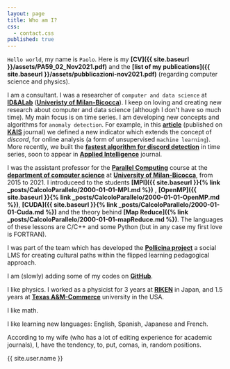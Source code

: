 ```yaml
---
layout: page
title: Who am I?
css:
  - contact.css
published: true
---
```


`Hello world`, my name is `Paolo`. Here is my **[CV]({{ site.baseurl }}/assets/PA59_02_Nov2021.pdf)** and the **[list of my publications]({{ site.baseurl }}/assets/pubblicazioni-nov2021.pdf)** 
(regarding computer science and physics). 


I am a consultant.
I was a researcher of `computer and data science` at **[ID&ALab](http://www.idea.disco.unimib.it/)** 
(**[Univeristy of Milan-Bicocca](http://www.unimib.it)**). 
I keep on loving and creating new research about computer and data science (although I don't have so much time).
My main focus is on time series. I am developing new concepts and algorithms for `anomaly detection`. For example,
in this  **[article](https://rdcu.be/b2K1c)** (published on **[KAIS](https://www.springer.com/journal/10115)** journal)  we defined a new 
indicator which extends the concept of *discord*, for online analysis (a form of
unsupervised `machine learning`). More recently, we built the **[fastest algorithm for discord detection](https://arxiv.org/abs/2101.10698)** 
 in time series, soon to appear in **[Applied Intelligence](https://www.springer.com/journal/10489)** journal.


I was the assistant professor for the **[Parallel Computing](https://www.unimib.it/ugov/degreecourse/212291)** course  at the 
**[department of computer science](https://www.disco.unimib.it/it)** at **[University of Milan-Bicocca](http://www.unimib.it)**, 
 from 2015 to 2021.
I introduceed to the students **[MPI]({{ site.baseurl }}{% link _posts/CalcoloParallelo/2000-01-01-MPI.md %})**
, **[OpenMP]({{ site.baseurl }}{% link _posts/CalcoloParallelo/2000-01-01-OpenMP.md %})**, 
**[CUDA]({{ site.baseurl }}{% link _posts/CalcoloParallelo/2000-01-01-Cuda.md %})**
 and  the theory behind **[Map Reduce]({% link _posts/CalcoloParallelo/2000-01-01-mapReduce.md %})**.  The languages of these lessons are C/C++ and some Python 
(but in any case my first love is FORTRAN).

I was part of the team which has developed the **[Pollicina project](https://www.progettopollicina.eu/)**
a social LMS for creating cultural paths within the flipped learning pedagogical approach.

I am (slowly) adding some of my codes on **[GitHub](https://github.com/4phycs)**.

I like physics. I worked as a physicist for 3 years at **[RIKEN](https://www.riken.jp/en/)** in Japan, and 1.5 years at **[Texas A&M-Commerce](https://www.tamuc.edu/)** university in the USA.

I like math.

I like learning new languages: English, Spanish, Japanese and French.

According to my wife (who has a lot of editing experience for academic journals), I, 
have the tendency, to,
put, comas, in, random positions.



<div class="thi-signature">
    {{ site.user.name }}
</div>
